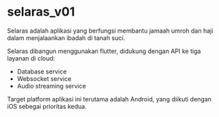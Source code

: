 # selaras_v01

Selaras adalah aplikasi yang berfungsi membantu jamaah umroh dan haji dalam menjalaankan ibadah di tanah suci.

Selaras dibangun menggunakan flutter, didukung dengan API ke tiga layanan di cloud:
- Database service
- Websocket service
- Audio streaming service

Target platform aplikasi ini terutama adalah Android, yang diikuti dengan iOS sebegai prioritas kedua.

